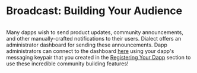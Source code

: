 # Broadcast: Building Your Audience

<img src="/img/blog post-Web3 Needs an Alerts Stack.png" alt=""/>

Many dapps wish to send product updates, community announcements, and other manually-crafted notifications to their users. Dialect offers an administrator dashboard for sending these announcements. Dapp administrators can connect to the dashboard [here](https://dashboard.dialect.to/) using your dapp's messaging keypair that you created in the [Registering Your Dapp](registering-your-dapp) section to use these incredible community building features!
